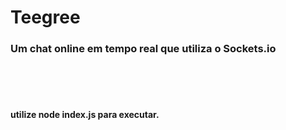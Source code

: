 # Teegree

<h3>Um chat online em tempo real que utiliza o Sockets.io</h3>
<br/>
<br/>
<br/>
<h4>utilize <b>node index.js </b>para executar.<h4>
